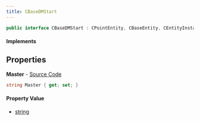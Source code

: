 ```yaml
---
title: CBaseDMStart
---
```


```csharp
public interface CBaseDMStart : CPointEntity, CBaseEntity, CEntityInstance, ISchemaClass<CEntityInstance>, ISchemaClass<CBaseEntity>, ISchemaClass<CPointEntity>, ISchemaClass<CBaseDMStart>, ISchemaField, ISchemaClass, INativeHandle
```

#### Implements

## Properties

**Master** - [Source Code](https://github.com/swiftly-solution/swiftlys2/blob/main/managed/src/SwiftlyS2.Generated/Schemas/Interfaces/CBaseDMStart.cs#L16)

```csharp
string Master { get; set; }
```

#### Property Value

- [string](https://learn.microsoft.com/dotnet/api/system.string)

